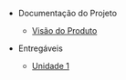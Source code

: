 - Documentação do Projeto

  - [Visão do Produto](./wiki/visaoProduto.md)

- Entregáveis
  - [Unidade 1](./wiki/unidade1.md)
